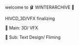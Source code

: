 welcome to 🩰 WINTERARCHIVE 🎀
 
 HIVCD_3D/VFX finalizing
 
🪽 Main: 3D/ VFX

🪽 Sub: Text Design/ Fliming

<!---
bangwoolprotecter/bangwoolprotecter is a ✨ special ✨ repository because its `README.md` (this file) appears on your GitHub profile.
You can click the Preview link to take a look at your changes.
--->
